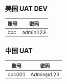 ## 美国 UAT DEV

| 账号| 密码 |
| -- | -- |
| cpc | admin123|

## 中国 UAT

| 账号| 密码 |
| -- | -- |
| cpc001 | Admin@123|
